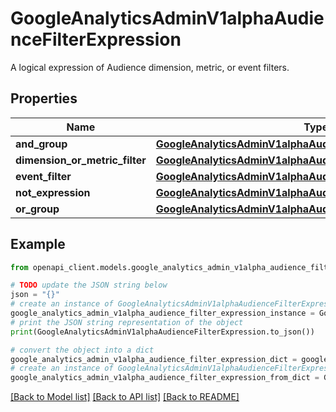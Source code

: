 # GoogleAnalyticsAdminV1alphaAudienceFilterExpression

A logical expression of Audience dimension, metric, or event filters.

## Properties

Name | Type | Description | Notes
------------ | ------------- | ------------- | -------------
**and_group** | [**GoogleAnalyticsAdminV1alphaAudienceFilterExpressionList**](GoogleAnalyticsAdminV1alphaAudienceFilterExpressionList.md) |  | [optional] 
**dimension_or_metric_filter** | [**GoogleAnalyticsAdminV1alphaAudienceDimensionOrMetricFilter**](GoogleAnalyticsAdminV1alphaAudienceDimensionOrMetricFilter.md) |  | [optional] 
**event_filter** | [**GoogleAnalyticsAdminV1alphaAudienceEventFilter**](GoogleAnalyticsAdminV1alphaAudienceEventFilter.md) |  | [optional] 
**not_expression** | [**GoogleAnalyticsAdminV1alphaAudienceFilterExpression**](GoogleAnalyticsAdminV1alphaAudienceFilterExpression.md) |  | [optional] 
**or_group** | [**GoogleAnalyticsAdminV1alphaAudienceFilterExpressionList**](GoogleAnalyticsAdminV1alphaAudienceFilterExpressionList.md) |  | [optional] 

## Example

```python
from openapi_client.models.google_analytics_admin_v1alpha_audience_filter_expression import GoogleAnalyticsAdminV1alphaAudienceFilterExpression

# TODO update the JSON string below
json = "{}"
# create an instance of GoogleAnalyticsAdminV1alphaAudienceFilterExpression from a JSON string
google_analytics_admin_v1alpha_audience_filter_expression_instance = GoogleAnalyticsAdminV1alphaAudienceFilterExpression.from_json(json)
# print the JSON string representation of the object
print(GoogleAnalyticsAdminV1alphaAudienceFilterExpression.to_json())

# convert the object into a dict
google_analytics_admin_v1alpha_audience_filter_expression_dict = google_analytics_admin_v1alpha_audience_filter_expression_instance.to_dict()
# create an instance of GoogleAnalyticsAdminV1alphaAudienceFilterExpression from a dict
google_analytics_admin_v1alpha_audience_filter_expression_from_dict = GoogleAnalyticsAdminV1alphaAudienceFilterExpression.from_dict(google_analytics_admin_v1alpha_audience_filter_expression_dict)
```
[[Back to Model list]](../README.md#documentation-for-models) [[Back to API list]](../README.md#documentation-for-api-endpoints) [[Back to README]](../README.md)


